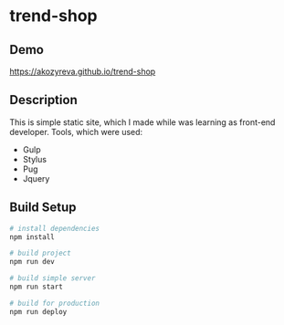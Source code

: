 # trend-shop
## Demo
https://akozyreva.github.io/trend-shop
## Description
This is simple static site, which I made while was learning as front-end developer.
Tools, which were used:
- Gulp
- Stylus
- Pug
- Jquery

## Build Setup

``` bash
# install dependencies
npm install

# build project
npm run dev

# build simple server
npm run start

# build for production
npm run deploy
```

